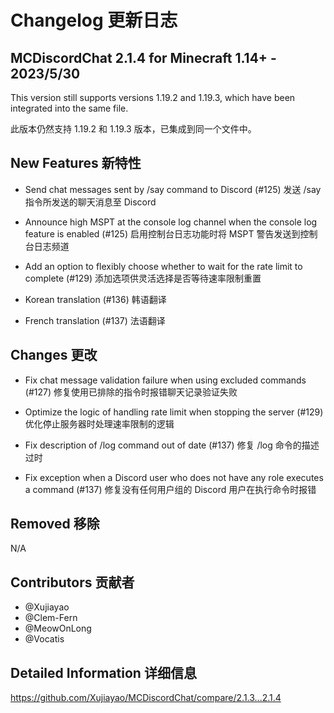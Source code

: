 # Changelog 更新日志

## MCDiscordChat 2.1.4 for Minecraft 1.14+ - 2023/5/30

This version still supports versions 1.19.2 and 1.19.3, which have been integrated into the same file.

此版本仍然支持 1.19.2 和 1.19.3 版本，已集成到同一个文件中。

## New Features 新特性

- Send chat messages sent by /say command to Discord (#125)
  发送 /say 指令所发送的聊天消息至 Discord

- Announce high MSPT at the console log channel when the console log feature is enabled (#125)
  启用控制台日志功能时将 MSPT 警告发送到控制台日志频道

- Add an option to flexibly choose whether to wait for the rate limit to complete (#129)
  添加选项供灵活选择是否等待速率限制重置

- Korean translation (#136)
  韩语翻译

- French translation (#137)
  法语翻译

## Changes 更改

- Fix chat message validation failure when using excluded commands (#127)
  修复使用已排除的指令时报错聊天记录验证失败

- Optimize the logic of handling rate limit when stopping the server (#129)
  优化停止服务器时处理速率限制的逻辑

- Fix description of /log <file> command out of date (#137)
  修复 /log <file> 命令的描述过时

- Fix exception when a Discord user who does not have any role executes a command (#137)
  修复没有任何用户组的 Discord 用户在执行命令时报错

## Removed 移除

N/A

## Contributors 贡献者

- @Xujiayao
- @Clem-Fern
- @MeowOnLong
- @Vocatis

## Detailed Information 详细信息

https://github.com/Xujiayao/MCDiscordChat/compare/2.1.3...2.1.4